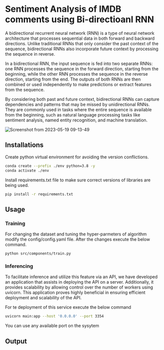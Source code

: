 # Sentiment Analysis of IMDB comments using Bi-directioanl RNN

A bidirectional recurrent neural network (RNN) is a type of neural network architecture that processes sequential data in both forward and backward directions. Unlike traditional RNNs that only consider the past context of the sequence, bidirectional RNNs also incorporate future context by processing the sequence in reverse.

In a bidirectional RNN, the input sequence is fed into two separate RNNs: one RNN processes the sequence in the forward direction, starting from the beginning, while the other RNN processes the sequence in the reverse direction, starting from the end. The outputs of both RNNs are then combined or used independently to make predictions or extract features from the sequence.

By considering both past and future context, bidirectional RNNs can capture dependencies and patterns that may be missed by unidirectional RNNs. They are commonly used in tasks where the entire sequence is available from the beginning, such as natural language processing tasks like sentiment analysis, named entity recognition, and machine translation.

![Screenshot from 2023-05-19 09-13-49](https://github.com/sankalpvarshney/biRNN-Sentiment-Analysis/assets/41926323/93a50eaf-cf0c-4db9-ae16-958df4211577)


## Installations

Create python virtual environment for avoiding the version conflictions.

```bash
conda create --prefix ./env python=3.8 -y
conda activate ./env
```

Install requirements.txt file to make sure correct versions of libraries are being used.

```bash
pip install -r requirements.txt
```

## Usage

### Training

For changing the dataset and tuning the hyper-parmeters of algorithm modify the config/config.yaml file. After the changes execute the below command.

```bash
python src/components/train.py
```

### Inferencing

To facilitate inference and utilize this feature via an API, we have developed an application that assists in deploying the API on a server. Additionally, it provides scalability by allowing control over the number of workers using uvicorn. This application proves highly beneficial in ensuring efficient deployment and scalability of the API.

For te deployment of this service execute the below command

```bash
uvicorn main:app --host '0.0.0.0' --port 3354
```
 You can use any available port on the sysytem


 ## Output

 